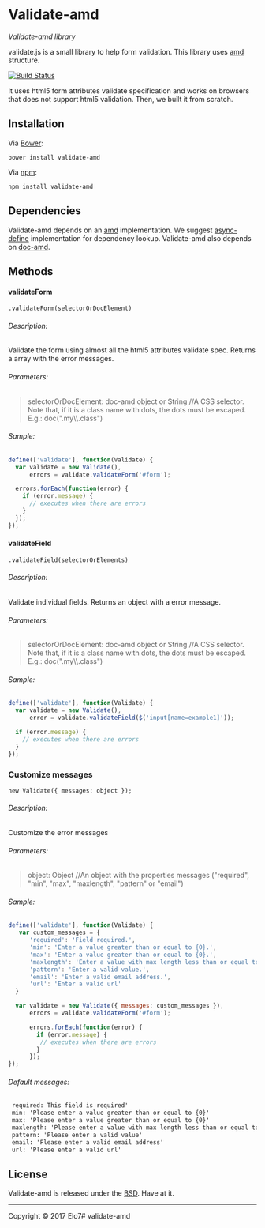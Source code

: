 # Validate-amd

_Validate-amd library_

validate.js is a small library to help form validation. This library uses [amd](http://en.wikipedia.org/wiki/Asynchronous_module_definition) structure.

[![Build Status](https://travis-ci.org/elo7/validate-amd.svg?branch=master)](https://travis-ci.org/elo7/validate-amd)

It uses html5 form attributes validate specification and works on browsers that does not support html5 validation.
Then, we built it from scratch.

## Installation

Via [Bower](http://bower.io):

`bower install validate-amd`

Via [npm](http://npmjs.com):

`npm install validate-amd`

## Dependencies

Validate-amd depends on an [amd](http://en.wikipedia.org/wiki/Asynchronous_module_definition) implementation. We suggest [async-define](https://gist.github.com/sergiolopes/5778124) implementation for dependency lookup.
Validate-amd also depends on [doc-amd](https://github.com/elo7/doc-amd).

## Methods

#### validateForm
`.validateForm(selectorOrDocElement)`

###### Description:
Validate the form using almost all the html5 attributes validate spec. Returns a array with the error messages.

###### Parameters:
> selectorOrDocElement: doc-amd object or String //A CSS selector. Note that, if it is a class name with dots, the dots must be escaped. E.g.: doc(".my\\\\.class")

###### Sample:
``` js
define(['validate'], function(Validate) {
  var validate = new Validate(),
      errors = validate.validateForm('#form');

  errors.forEach(function(error) {
    if (error.message) {
      // executes when there are errors
    }
  });
});
```

#### validateField
`.validateField(selectorOrElements)`

###### Description:
Validate individual fields. Returns an object with a error message.

###### Parameters:
> selectorOrDocElement: doc-amd object or String //A CSS selector. Note that, if it is a class name with dots, the dots must be escaped. E.g.: doc(".my\\\\.class")

###### Sample:
``` js
define(['validate'], function(Validate) {
  var validate = new Validate(),
      error = validate.validateField($('input[name=example1]'));

  if (error.message) {
    // executes when there are errors
  }
});
```

### Customize messages
`new Validate({ messages: object });`

###### Description:
Customize the error messages

###### Parameters:
> object: Object //An object with the properties messages ("required", "min", "max", "maxlength", "pattern" or "email")

###### Sample:
``` js
define(['validate'], function(Validate) {
   var custom_messages = {
      'required': 'Field required.',
      'min': 'Enter a value greater than or equal to {0}.',
      'max': 'Enter a value greater than or equal to {0}.',
      'maxlength': 'Enter a value with max length less than or equal to {0}.',
      'pattern': 'Enter a valid value.',
      'email': 'Enter a valid email address.',
      'url': 'Enter a valid url'
  }

  var validate = new Validate({ messages: custom_messages }),
      errors = validate.validateForm('#form');

      errors.forEach(function(error) {
        if (error.message) {
         // executes when there are errors
        }
      });
});
```

###### Default messages:
``` txt
 required: This field is required'
 min: 'Please enter a value greater than or equal to {0}'
 max: 'Please enter a value greater than or equal to {0}'
 maxlength: 'Please enter a value with max length less than or equal to {0}'
 pattern: 'Please enter a valid value'
 email: 'Please enter a valid email address'
 url: 'Please enter a valid url'
```

## License

Validate-amd is released under the [BSD](https://github.com/elo7/validate-amd/blob/master/LICENSE). Have at it.

* * *

Copyright :copyright: 2017 Elo7# validate-amd